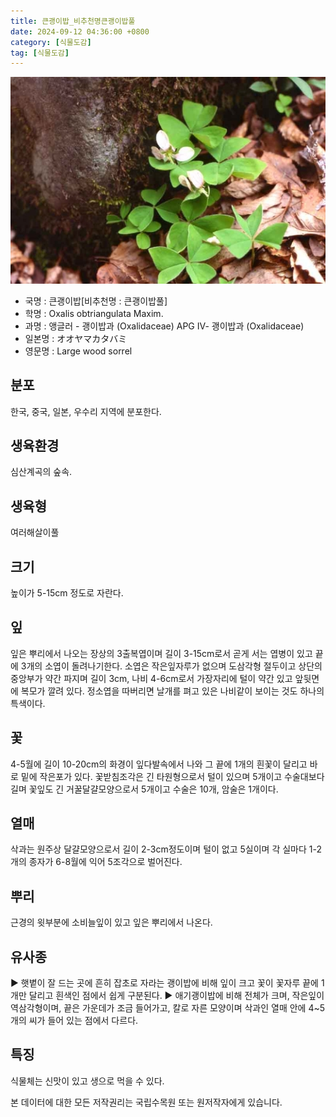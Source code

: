 ```yaml
---
title: 큰괭이밥_비추천명큰괭이밥풀
date: 2024-09-12 04:36:00 +0800
category: [식물도감]
tag: [식물도감]
---
```




![큰괭이밥[비추천명 : 큰괭이밥풀]](/assets/img/fileUpload/plants/basic/Oxalidaceae/Oxalis/8896/1_th2.JPG)
- 국명 : 큰괭이밥[비추천명 : 큰괭이밥풀]
- 학명 : Oxalis obtriangulata Maxim.
- 과명 : 앵글러 - 괭이밥과 (Oxalidaceae) APG Ⅳ- 괭이밥과 (Oxalidaceae)
- 일본명 : オオヤマカタバミ
- 영문명 : Large wood sorrel


## 분포
한국, 중국, 일본, 우수리 지역에 분포한다.
## 생육환경
심산계곡의 숲속.
## 생육형
여러해살이풀
## 크기
높이가 5-15cm 정도로 자란다.
## 잎
잎은 뿌리에서 나오는 장상의 3출복엽이며 길이 3-15cm로서 곧게 서는 엽병이 있고 끝에 3개의 소엽이 돌려나기한다. 소엽은 작은잎자루가 없으며 도삼각형 절두이고 상단의 중앙부가 약간 파지며 길이 3cm, 나비 4-6cm로서 가장자리에 털이 약간 있고 앞뒷면에 복모가 깔려 있다. 정소엽을 따버리면 날개를 펴고 있은 나비같이 보이는 것도 하나의 특색이다.
## 꽃
4-5월에 길이 10-20cm의 화경이 잎다발속에서 나와 그 끝에 1개의 흰꽃이 달리고 바로 밑에 작은포가 있다. 꽃받침조각은 긴 타원형으로서 털이 있으며 5개이고 수술대보다 길며 꽃잎도 긴 거꿀달걀모양으로서 5개이고 수술은 10개, 암술은 1개이다.
## 열매
삭과는 원주상 달걀모양으로서 길이 2-3cm정도이며 털이 없고 5실이며 각 실마다 1-2개의 종자가 6-8월에 익어 5조각으로 벌어진다.
## 뿌리
근경의 윗부분에 소비늘잎이 있고 잎은 뿌리에서 나온다.
## 유사종
▶ 햇볕이 잘 드는 곳에 흔히 잡초로 자라는 괭이밥에 비해 잎이 크고 꽃이 꽃자루 끝에 1개만 달리고 흰색인 점에서 쉽게 구분된다. 
▶ 애기괭이밥에 비해 전체가 크며, 작은잎이 역삼각형이며, 끝은 가운데가 조금 들어가고, 칼로 자른 모양이며 삭과인 열매 안에 4~5개의 씨가 들어 있는 점에서 다르다.
## 특징
식물체는 신맛이 있고 생으로 먹을 수 있다.






본 데이터에 대한 모든 저작권리는 국립수목원 또는 원저작자에게 있습니다.
